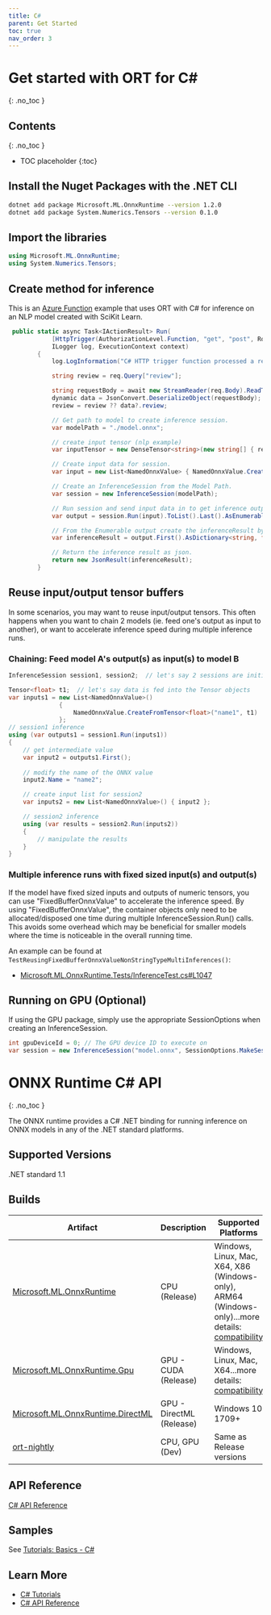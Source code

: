 ```yaml
---
title: C#
parent: Get Started
toc: true
nav_order: 3
---
```

# Get started with ORT for C#
{: .no_toc }

## Contents
{: .no_toc }

* TOC placeholder
{:toc}

## Install the Nuget Packages with the .NET CLI

```bash
dotnet add package Microsoft.ML.OnnxRuntime --version 1.2.0
dotnet add package System.Numerics.Tensors --version 0.1.0
```

## Import the libraries

```csharp
using Microsoft.ML.OnnxRuntime;
using System.Numerics.Tensors;
```

## Create method for inference

This is an [Azure Function](https://azure.microsoft.com/services/functions/) example that uses ORT with C# for inference on an NLP model created with SciKit Learn.

```csharp
 public static async Task<IActionResult> Run(
            [HttpTrigger(AuthorizationLevel.Function, "get", "post", Route = null)] HttpRequest req,
            ILogger log, ExecutionContext context)
        {
            log.LogInformation("C# HTTP trigger function processed a request.");

            string review = req.Query["review"];

            string requestBody = await new StreamReader(req.Body).ReadToEndAsync();
            dynamic data = JsonConvert.DeserializeObject(requestBody);
            review = review ?? data?.review;

            // Get path to model to create inference session.
            var modelPath = "./model.onnx";

            // create input tensor (nlp example)
            var inputTensor = new DenseTensor<string>(new string[] { review }, new int[] { 1, 1 });

            // Create input data for session.
            var input = new List<NamedOnnxValue> { NamedOnnxValue.CreateFromTensor<string>("input", inputTensor) };

            // Create an InferenceSession from the Model Path.
            var session = new InferenceSession(modelPath);

            // Run session and send input data in to get inference output. Call ToList then get the Last item. Then use the AsEnumerable extension method to return the Value result as an Enumerable of NamedOnnxValue.
            var output = session.Run(input).ToList().Last().AsEnumerable<NamedOnnxValue>();

            // From the Enumerable output create the inferenceResult by getting the First value and using the AsDictionary extension method of the NamedOnnxValue.
            var inferenceResult = output.First().AsDictionary<string, float>();

            // Return the inference result as json.
            return new JsonResult(inferenceResult);
        }
```
## Reuse input/output tensor buffers

In some scenarios, you may want to reuse input/output tensors. This often happens when you want to chain 2 models (ie. feed one's output as input to another), or want to accelerate inference speed during multiple inference runs.

### Chaining: Feed model A's output(s) as input(s) to model B

```cs
InferenceSession session1, session2;  // let's say 2 sessions are initialized

Tensor<float> t1;  // let's say data is fed into the Tensor objects
var inputs1 = new List<NamedOnnxValue>()
              {
                  NamedOnnxValue.CreateFromTensor<float>("name1", t1)
              };
// session1 inference
using (var outputs1 = session1.Run(inputs1))
{
    // get intermediate value
    var input2 = outputs1.First();
    
    // modify the name of the ONNX value
    input2.Name = "name2";

    // create input list for session2
    var inputs2 = new List<NamedOnnxValue>() { input2 };

    // session2 inference
    using (var results = session2.Run(inputs2))
    {
        // manipulate the results
    }
}
```
### Multiple inference runs with fixed sized input(s) and output(s)

If the model have fixed sized inputs and outputs of numeric tensors, you can use "FixedBufferOnnxValue" to accelerate the inference speed. By using "FixedBufferOnnxValue", the container objects only need to be allocated/disposed one time during multiple InferenceSession.Run() calls. This avoids some overhead which may be beneficial for smaller models where the time is noticeable in the overall running time.

An example can be found at `TestReusingFixedBufferOnnxValueNonStringTypeMultiInferences()`:
* [Microsoft.ML.OnnxRuntime.Tests/InferenceTest.cs#L1047](https://github.com/microsoft/onnxruntime/tree/master/csharp/test/Microsoft.ML.OnnxRuntime.Tests/InferenceTest.cs#L1047)

## Running on GPU (Optional)
If using the GPU package, simply use the appropriate SessionOptions when creating an InferenceSession.

```cs
int gpuDeviceId = 0; // The GPU device ID to execute on
var session = new InferenceSession("model.onnx", SessionOptions.MakeSessionOptionWithCudaProvider(gpuDeviceId));
```
# ONNX Runtime C# API
{: .no_toc }

The ONNX runtime provides a C# .NET binding for running inference on ONNX models in any of the .NET standard platforms.

## Supported Versions
.NET standard 1.1

## Builds

| Artifact | Description | Supported Platforms |
|-----------|-------------|---------------------|
| [Microsoft.ML.OnnxRuntime](https://www.nuget.org/packages/Microsoft.ML.OnnxRuntime) | CPU (Release) |Windows, Linux,  Mac, X64, X86 (Windows-only), ARM64 (Windows-only)...more details: [compatibility](../references/compatibility) |
| [Microsoft.ML.OnnxRuntime.Gpu](https://www.nuget.org/packages/Microsoft.ML.OnnxRuntime.gpu) | GPU - CUDA (Release) | Windows, Linux, Mac, X64...more details: [compatibility](../references/compatibility) |
| [Microsoft.ML.OnnxRuntime.DirectML](https://www.nuget.org/packages/Microsoft.ML.OnnxRuntime.directml) | GPU - DirectML (Release) | Windows 10 1709+ |
| [ort-nightly](https://aiinfra.visualstudio.com/PublicPackages/_packaging?_a=feed&feed=ORT-Nightly) | CPU, GPU (Dev) | Same as Release versions |


## API Reference
[C# API Reference](../api/csharp-api)

## Samples

See [Tutorials: Basics - C#](../tutorials/api-basics)


## Learn More
- [C# Tutorials](../tutorials/)
- [C# API Reference](../api/csharp-api.html)